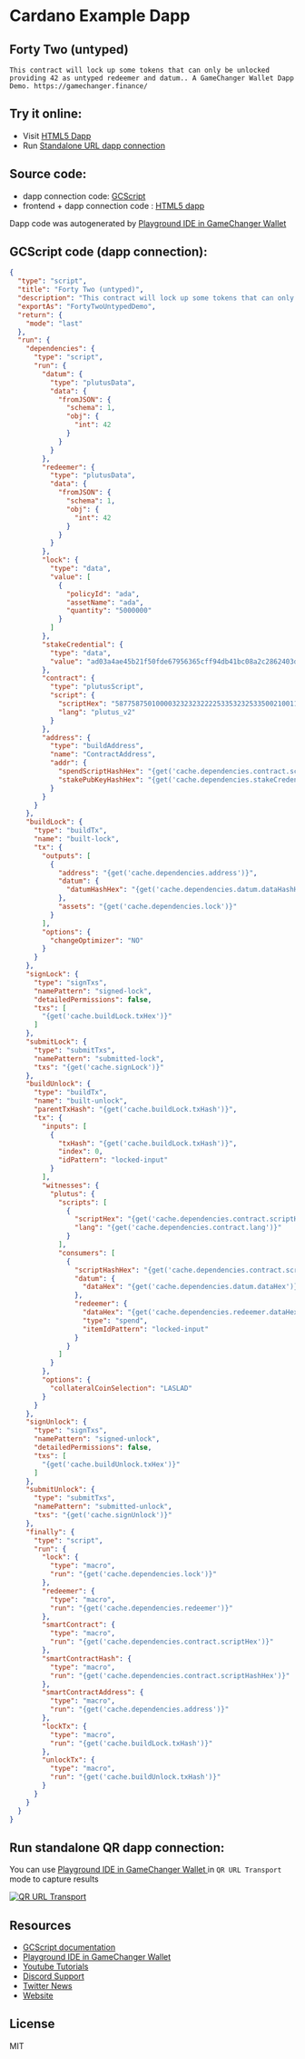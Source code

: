 
# Cardano Example Dapp

## **Forty Two (untyped)**

    This contract will lock up some tokens that can only be unlocked providing 42 as untyped redeemer and datum.. A GameChanger Wallet Dapp Demo. https://gamechanger.finance/


## Try it online: 

-  Visit [HTML5 Dapp](https://raw.githubusercontent.com/GameChangerFinance/gamechanger.wallet/main/examples/Forty%20Two%20(untyped).html)
-  Run [Standalone URL dapp connection](https://beta-wallet.gamechanger.finance/api/2/run/1-H4sIAAAAAAAAA61W62_bNhD_Vwh9aQukjt6y881IsLVbkASIi30YioEW6ZgLRWkildgL_L_vjpRk2XFabZ3yEHV3vMfvHuSLZ7YV9y48ndeiMt6ZZ4SRSPiprM2WLJ5L8r5RKMQ-AJdxJyhKBTKLtdAkL5WpaW7Is5CSyDJ_JE1FdFlwYspHrjQxa2pIThUpldySJSeNQjHOSFWXT4IJ9UDikFBNWkuk5ozzgteEKkYYNU0xmZA5-ZkW_HJN1QNwfqNSckOuaFWRK16UE7I2ptIX5-cPIJU7qclKKKpyfg6u800FIc11FxuE9sWZw-0gUHPT1BDWi1eUDCGQVBtvB4zGUhmvuGJc5YJr_D5GrhNDdwf8Sjam0VfUUMQPX8Bb1WXxy_3tDa51vuYFUIMzr1z-iRShjHcRhzt40C2Hxf-oEtEfqGNO0ROVDXz-_uJVpRT59jMDHmXIolpzcwO49pS_GqqgVLZASHz7eLuvoFob-sgv0WdgU_mmFVDjRzSmPE6WYbBK_BXjaTZL0ihN8tVqFrNlHCxzf0rDPJymYexHDNZRjAnpSu4VJPddLtqkWChw9Ylv0NNplsFf4gfocBS6H3iSKEpwiW_fD4EdwN8siqIQlkDKQLz_SOMpvPI8n_p-EvsBvPYfSQgv2BwHUZhGYTyb5izJOSwCFs9SDgGusjALUwg1i0NQlgZZnCUpC3nox0k2zXzHg__Aj2LwkKO_cYD2gzDKEPEwjOM0TSlPwQDLpjam6Qxdh1-78KcBQCGhE3qA_ngKPawAyljN9bCMl42QbN6Szzzlkn3ZIr1n4E6LKzaDw_sT1WsH8MsDN-_f5RTKbzJsl0mXsYke7nj3Yee1JXPXLH_l2xGajgoMVbiitgFcH1a2pS02-3iQYD7a-odRt0HRsjFVY7Qt_B6Wt-23Is71vtftYoT3bpZhKwwg2LUN9k276LMV_go9bQewzZ4bdLdAKMTfOCS8m1vP4qHFgzqCA0mLTZfeO2oMx4Fn6Zx1sDBuqJCc3fG6EFo7SysqNUfIEKgDL3vcJ2bTBmQHQbMshDl2wBJPumA5Zu-FtXRgqAuohcza_aLkqIy7EweoFa2hcBYbhP9I_0EgwHYpdkUiVF8jZvxeAdmD7T6s2D5Ud_Z9tCptOp-FUVBS7lRxfbqfXM7ocIqNbrKuwdoJ8P19KNjVGBB1A8fOgf0fa_Rht9DxjdI3yfAkHKGiEx9qOesrEQUxRYYXn99MDhxpu8N2K6WkIErlZSnUPZc8b-9C1_P76_nVvvVeVeZ3mq-v0P_Sfs7YqQZ87caIFux9Od2ETmebFLxhSbn9xoXoyIGC5nXZcUfMu5M3oJFKup2tIl3Q2ly-vjyM1Ha6v471uunwo7oPTocD_fNXR_dIE4OTq70DLjajtJwabqDBVcm_0bEv004LPv8AlwgeVYQMAAA)

## Source code:

- dapp connection code: [GCScript](examples/Forty%20Two%20(untyped).gcscript)
- frontend + dapp connection code : [HTML5 dapp](examples/Forty%20Two%20(untyped).html)

Dapp code was autogenerated by [Playground IDE in GameChanger Wallet ](https://beta-wallet.gamechanger.finance/playground)

## GCScript code (dapp connection):
```json
{
  "type": "script",
  "title": "Forty Two (untyped)",
  "description": "This contract will lock up some tokens that can only be unlocked providing 42 as untyped redeemer and datum.. A GameChanger Wallet Dapp Demo. https://gamechanger.finance/",
  "exportAs": "FortyTwoUntypedDemo",
  "return": {
    "mode": "last"
  },
  "run": {
    "dependencies": {
      "type": "script",
      "run": {
        "datum": {
          "type": "plutusData",
          "data": {
            "fromJSON": {
              "schema": 1,
              "obj": {
                "int": 42
              }
            }
          }
        },
        "redeemer": {
          "type": "plutusData",
          "data": {
            "fromJSON": {
              "schema": 1,
              "obj": {
                "int": 42
              }
            }
          }
        },
        "lock": {
          "type": "data",
          "value": [
            {
              "policyId": "ada",
              "assetName": "ada",
              "quantity": "5000000"
            }
          ]
        },
        "stakeCredential": {
          "type": "data",
          "value": "ad03a4ae45b21f50fde67956365cff94db41bc08a2c2862403d8a234"
        },
        "contract": {
          "type": "plutusScript",
          "script": {
            "scriptHex": "58775875010000323232322225335323253350021001100933320015007003332001500648150ccc8005401800ccc8005401520541004132632498cd5ce2491d496e636f727265637420646174756d2e2045787065637465642034322e0000412001123750002244666ae68cdd780100089100100189100081",
            "lang": "plutus_v2"
          }
        },
        "address": {
          "type": "buildAddress",
          "name": "ContractAddress",
          "addr": {
            "spendScriptHashHex": "{get('cache.dependencies.contract.scriptHashHex')}",
            "stakePubKeyHashHex": "{get('cache.dependencies.stakeCredential')}"
          }
        }
      }
    },
    "buildLock": {
      "type": "buildTx",
      "name": "built-lock",
      "tx": {
        "outputs": [
          {
            "address": "{get('cache.dependencies.address')}",
            "datum": {
              "datumHashHex": "{get('cache.dependencies.datum.dataHashHex')}"
            },
            "assets": "{get('cache.dependencies.lock')}"
          }
        ],
        "options": {
          "changeOptimizer": "NO"
        }
      }
    },
    "signLock": {
      "type": "signTxs",
      "namePattern": "signed-lock",
      "detailedPermissions": false,
      "txs": [
        "{get('cache.buildLock.txHex')}"
      ]
    },
    "submitLock": {
      "type": "submitTxs",
      "namePattern": "submitted-lock",
      "txs": "{get('cache.signLock')}"
    },
    "buildUnlock": {
      "type": "buildTx",
      "name": "built-unlock",
      "parentTxHash": "{get('cache.buildLock.txHash')}",
      "tx": {
        "inputs": [
          {
            "txHash": "{get('cache.buildLock.txHash')}",
            "index": 0,
            "idPattern": "locked-input"
          }
        ],
        "witnesses": {
          "plutus": {
            "scripts": [
              {
                "scriptHex": "{get('cache.dependencies.contract.scriptHex')}",
                "lang": "{get('cache.dependencies.contract.lang')}"
              }
            ],
            "consumers": [
              {
                "scriptHashHex": "{get('cache.dependencies.contract.scriptHashHex')}",
                "datum": {
                  "dataHex": "{get('cache.dependencies.datum.dataHex')}"
                },
                "redeemer": {
                  "dataHex": "{get('cache.dependencies.redeemer.dataHex')}",
                  "type": "spend",
                  "itemIdPattern": "locked-input"
                }
              }
            ]
          }
        },
        "options": {
          "collateralCoinSelection": "LASLAD"
        }
      }
    },
    "signUnlock": {
      "type": "signTxs",
      "namePattern": "signed-unlock",
      "detailedPermissions": false,
      "txs": [
        "{get('cache.buildUnlock.txHex')}"
      ]
    },
    "submitUnlock": {
      "type": "submitTxs",
      "namePattern": "submitted-unlock",
      "txs": "{get('cache.signUnlock')}"
    },
    "finally": {
      "type": "script",
      "run": {
        "lock": {
          "type": "macro",
          "run": "{get('cache.dependencies.lock')}"
        },
        "redeemer": {
          "type": "macro",
          "run": "{get('cache.dependencies.redeemer')}"
        },
        "smartContract": {
          "type": "macro",
          "run": "{get('cache.dependencies.contract.scriptHex')}"
        },
        "smartContractHash": {
          "type": "macro",
          "run": "{get('cache.dependencies.contract.scriptHashHex')}"
        },
        "smartContractAddress": {
          "type": "macro",
          "run": "{get('cache.dependencies.address')}"
        },
        "lockTx": {
          "type": "macro",
          "run": "{get('cache.buildLock.txHash')}"
        },
        "unlockTx": {
          "type": "macro",
          "run": "{get('cache.buildUnlock.txHash')}"
        }
      }
    }
  }
}
```

## Run standalone QR dapp connection: 

You can use [Playground IDE in GameChanger Wallet ](https://beta-wallet.gamechanger.finance/playground) in `QR URL Transport` mode to capture results

[![QR URL Transport](https://raw.githubusercontent.com/GameChangerFinance/gamechanger.wallet/main/examples/Forty%20Two%20(untyped).png)](https://beta-wallet.gamechanger.finance/api/2/run/1-H4sIAAAAAAAAA61W62_bNhD_Vwh9aQukjt6y881IsLVbkASIi30YioEW6ZgLRWkildgL_L_vjpRk2XFabZ3yEHV3vMfvHuSLZ7YV9y48ndeiMt6ZZ4SRSPiprM2WLJ5L8r5RKMQ-AJdxJyhKBTKLtdAkL5WpaW7Is5CSyDJ_JE1FdFlwYspHrjQxa2pIThUpldySJSeNQjHOSFWXT4IJ9UDikFBNWkuk5ozzgteEKkYYNU0xmZA5-ZkW_HJN1QNwfqNSckOuaFWRK16UE7I2ptIX5-cPIJU7qclKKKpyfg6u800FIc11FxuE9sWZw-0gUHPT1BDWi1eUDCGQVBtvB4zGUhmvuGJc5YJr_D5GrhNDdwf8Sjam0VfUUMQPX8Bb1WXxy_3tDa51vuYFUIMzr1z-iRShjHcRhzt40C2Hxf-oEtEfqGNO0ROVDXz-_uJVpRT59jMDHmXIolpzcwO49pS_GqqgVLZASHz7eLuvoFob-sgv0WdgU_mmFVDjRzSmPE6WYbBK_BXjaTZL0ihN8tVqFrNlHCxzf0rDPJymYexHDNZRjAnpSu4VJPddLtqkWChw9Ylv0NNplsFf4gfocBS6H3iSKEpwiW_fD4EdwN8siqIQlkDKQLz_SOMpvPI8n_p-EvsBvPYfSQgv2BwHUZhGYTyb5izJOSwCFs9SDgGusjALUwg1i0NQlgZZnCUpC3nox0k2zXzHg__Aj2LwkKO_cYD2gzDKEPEwjOM0TSlPwQDLpjam6Qxdh1-78KcBQCGhE3qA_ngKPawAyljN9bCMl42QbN6Szzzlkn3ZIr1n4E6LKzaDw_sT1WsH8MsDN-_f5RTKbzJsl0mXsYke7nj3Yee1JXPXLH_l2xGajgoMVbiitgFcH1a2pS02-3iQYD7a-odRt0HRsjFVY7Qt_B6Wt-23Is71vtftYoT3bpZhKwwg2LUN9k276LMV_go9bQewzZ4bdLdAKMTfOCS8m1vP4qHFgzqCA0mLTZfeO2oMx4Fn6Zx1sDBuqJCc3fG6EFo7SysqNUfIEKgDL3vcJ2bTBmQHQbMshDl2wBJPumA5Zu-FtXRgqAuohcza_aLkqIy7EweoFa2hcBYbhP9I_0EgwHYpdkUiVF8jZvxeAdmD7T6s2D5Ud_Z9tCptOp-FUVBS7lRxfbqfXM7ocIqNbrKuwdoJ8P19KNjVGBB1A8fOgf0fa_Rht9DxjdI3yfAkHKGiEx9qOesrEQUxRYYXn99MDhxpu8N2K6WkIErlZSnUPZc8b-9C1_P76_nVvvVeVeZ3mq-v0P_Sfs7YqQZ87caIFux9Od2ETmebFLxhSbn9xoXoyIGC5nXZcUfMu5M3oJFKup2tIl3Q2ly-vjyM1Ha6v471uunwo7oPTocD_fNXR_dIE4OTq70DLjajtJwabqDBVcm_0bEv004LPv8AlwgeVYQMAAA)

## Resources
- [GCScript documentation](https://beta-wallet.gamechanger.finance/doc/api/v2/api.html)
- [Playground IDE in GameChanger Wallet ](https://beta-wallet.gamechanger.finance/playground)
- [Youtube Tutorials](https://www.youtube.com/@gamechanger.finance)
- [Discord Support](https://discord.gg/vpbfyRaDKG)
- [Twitter News](https://twitter.com/GameChangerOk)
- [Website](https://gamechanger.finance)

## License
MIT 
    

